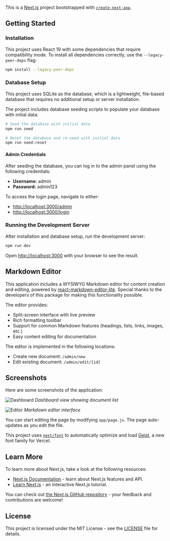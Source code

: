 This is a [Next.js](https://nextjs.org) project bootstrapped with [`create-next-app`](https://nextjs.org/docs/app/api-reference/cli/create-next-app).

## Getting Started

### Installation

This project uses React 19 with some dependencies that require compatibility mode. To install all dependencies correctly, use the `--legacy-peer-deps` flag:

```bash
npm install --legacy-peer-deps
```

### Database Setup

This project uses SQLite as the database, which is a lightweight, file-based database that requires no additional setup or server installation.

The project includes database seeding scripts to populate your database with initial data:

```bash
# Seed the database with initial data
npm run seed

# Reset the database and re-seed with initial data
npm run seed:reset
```

#### Admin Credentials

After seeding the database, you can log in to the admin panel using the following credentials:

- **Username:** admin
- **Password:** admin123

To access the login page, navigate to either:
- [http://localhost:3000/admin](http://localhost:3000/admin)
- [http://localhost:3000/login](http://localhost:3000/login)

### Running the Development Server

After installation and database setup, run the development server:

```bash
npm run dev
```

Open [http://localhost:3000](http://localhost:3000) with your browser to see the result.

## Markdown Editor

This application includes a WYSIWYG Markdown editor for content creation and editing, powered by [react-markdown-editor-lite](https://github.com/HarryChen0506/react-markdown-editor-lite/). Special thanks to the developers of this package for making this functionality possible.

The editor provides:

- Split-screen interface with live preview
- Rich formatting toolbar
- Support for common Markdown features (headings, lists, links, images, etc.)
- Easy content editing for documentation

The editor is implemented in the following locations:
- Create new document: `/admin/new`
- Edit existing document: `/admin/edit/[id]`

## Screenshots

Here are some screenshots of the application:

![Dashboard](/docs/images/dashboard.png)
*Dashboard view showing document list*

![Editor](/docs/images/editor.png)
*Markdown editor interface*


You can start editing the page by modifying `app/page.js`. The page auto-updates as you edit the file.

This project uses [`next/font`](https://nextjs.org/docs/app/building-your-application/optimizing/fonts) to automatically optimize and load [Geist](https://vercel.com/font), a new font family for Vercel.

## Learn More

To learn more about Next.js, take a look at the following resources:

- [Next.js Documentation](https://nextjs.org/docs) - learn about Next.js features and API.
- [Learn Next.js](https://nextjs.org/learn) - an interactive Next.js tutorial.

You can check out [the Next.js GitHub repository](https://github.com/vercel/next.js) - your feedback and contributions are welcome!

## License

This project is licensed under the MIT License - see the [LICENSE](LICENSE) file for details.
